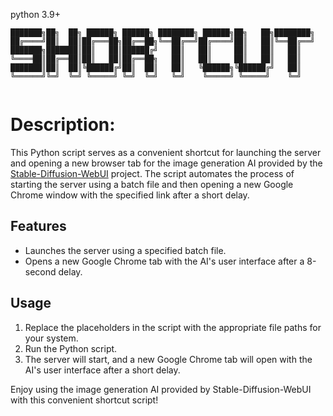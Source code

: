 python 3.9+
```
███████╗██╗  ██╗ ██████╗ ██████╗ ████████╗ ██████╗██╗   ██╗████████╗
██╔════╝██║  ██║██╔═══██╗██╔══██╗╚══██╔══╝██╔════╝██║   ██║╚══██╔══╝
███████╗███████║██║   ██║██████╔╝   ██║   ██║     ██║   ██║   ██║   
╚════██║██╔══██║██║   ██║██╔══██╗   ██║   ██║     ██║   ██║   ██║   
███████║██║  ██║╚██████╔╝██║  ██║   ██║   ╚██████╗╚██████╔╝   ██║   
╚══════╝╚═╝  ╚═╝ ╚═════╝ ╚═╝  ╚═╝   ╚═╝    ╚═════╝ ╚═════╝    ╚═╝   
                                                                    
```

# Description:

This Python script serves as a convenient shortcut for launching the server and opening a new browser tab for the image generation AI provided by the [Stable-Diffusion-WebUI](https://github.com/AUTOMATIC1111/stable-diffusion-webui) project. The script automates the process of starting the server using a batch file and then opening a new Google Chrome window with the specified link after a short delay.

## Features

- Launches the server using a specified batch file.
- Opens a new Google Chrome tab with the AI's user interface after a 8-second delay.

## Usage

1. Replace the placeholders in the script with the appropriate file paths for your system.
2. Run the Python script.
3. The server will start, and a new Google Chrome tab will open with the AI's user interface after a short delay.

Enjoy using the image generation AI provided by Stable-Diffusion-WebUI with this convenient shortcut script!
